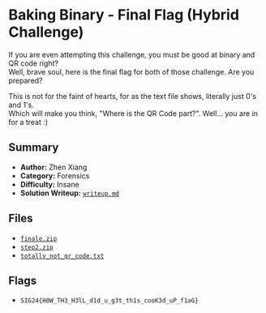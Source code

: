 # Baking Binary - Final Flag (Hybrid Challenge)

If you are even attempting this challenge, you must be good at binary and QR code right? \
Well, brave soul, here is the final flag for both of those challenge. Are you prepared?

This is not for the faint of hearts, for as the text file shows, literally just 0's and 1's. \
Which will make you think, "Where is the QR Code part?". Well... you are in for a treat :)

## Summary
- **Author:** Zhen Xiang
- **Category:** Forensics
- **Difficulty:** Insane
- **Solution Writeup:** [`writeup.md`](./soln/writeup.md)

## Files
- [`finale.zip`](./dist/finale.zip)
- [`step2.zip`](./dist/step2.zip)
- [`totally_not_qr_code.txt`](./dist/totally_not_qr_code.txt)

## Flags
- `SIG24{H0W_TH3_H3lL_d1d_u_g3t_th1s_cooK3d_uP_f1aG}`
